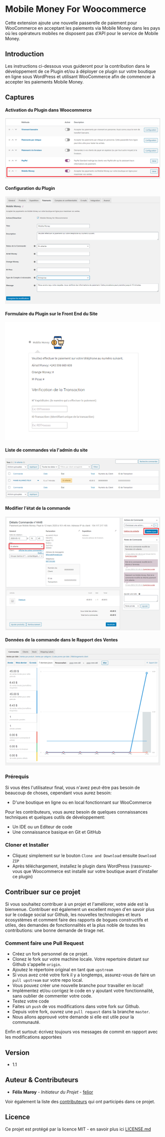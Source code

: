 # Mobile Money For Woocommerce
Cette extension ajoute une nouvelle passerelle de paiement pour WooCommerce en acceptant les paiements via Mobile Money dans les pays où les opérateurs mobiles ne disposent pas d'API pour le service de Mobile Money.

## Introduction

Les instructions ci-dessous vous guideront pour la contribution dans le développement de ce Plugin et/ou à déployer ce plugin sur votre boutique en ligne sous WordPress et utilisant WooCommerce afin de commencer à accepter les paiements Mobile Money.

## Captures

#### Activation du Plugin dans Woocommerce
![Activation du plugin](images/img1.PNG)

#### Configuration du Plugin
![Configuration du plugin](images/img2.png)

#### Formulaire du Plugin sur le Front End du Site
![Configuration du plugin](images/img3.PNG)

#### Liste de commandes via l'admin du site
![Configuration du plugin](images/img5.PNG)

#### Modifier l'état de la commande
![Configuration du plugin](images/img4.png)

#### Données de la commande dans le Rapport des Ventes
![Configuration du plugin](images/img6.png)

### Prérequis

Si vous êtes l'utilisateur final, vous n'avez peut-être pas besoin de beaucoup de choses, cependant vous aurez besoin:

* D'une boutique en ligne ou en local fonctionnant sur WooCommerce

Pour les contributeurs, vous aurez besoin de quelques connaissances techniques et quelques outils de développement:

* Un IDE ou un Editeur de code
* Une connaissance basique en Git et GitHub

### Cloner et Installer

- Cliquez simplement sur le bouton ``Clone and Download`` ensuite ``Download ZIP`` 
- Après téléchargement, installez le plugin dans WordPress (rassurez-vous que Woocommerce est installé sur votre boutique avant d'installer ce plugin)

## Contribuer sur ce projet

Si vous souhaitez contribuer à un projet et l'améliorer, votre aide est la bienvenue. Contribuer est également un excellent moyen d'en savoir plus sur le codage social sur Github, les nouvelles technologies et leurs écosystèmes et comment faire des rapports de bogues constructifs et utiles, des demandes de fonctionnalités et la plus noble de toutes les contributions: une bonne demande de tirage net.

### Comment faire une Pull Request

- Créez un fork personnel de ce projet.
- Clonez le fork sur votre machine locale. Votre repertoire distant sur Github s'appelle ``origin``.
- Ajoutez le répertoire original en tant que ``upstream``
- Si vous avez créé votre fork il y a longtemps, assurez-vous de faire un ``pull upstream`` sur votre repo local.
- Vous pouvez créer une nouvelle branche pour travailler en local!
- Implémentez et/ou corrigez le code en y ajoutant votre fonctionnalité, sans oublier de commenter votre code.
- Testez votre code
- Faites un ``push`` de vos modifications dans votre fork sur Github.
- Depuis votre fork, ouvrez une ``pull request`` dans la branche ``master``.
- Nous allons approuvé votre demande si elle est utile pour la communauté.

Enfin et surtout: écrivez toujours vos messages de commit en rapport avec les modifications apportées 


## Version

- 1.1

## Auteur & Contributeurs

* **Félix Maroy** - *Initiateur du Projet* - [feljor](https://github.com/feljor)

Voir également la liste des [contributeurs](https://github.com/MerciPro-Inc/Mobile_Money_For_WooCommerce/contributors) qui ont participés dans ce projet.

## Licence

Ce projet est protégé par la licence MIT - en savoir plus ici [LICENSE.md](LICENSE.md)

